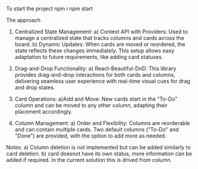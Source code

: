 To start the project
npm i 
npm start 

The approach


1) Centralized State Management:
  a) Context API with Providers: Used to manage a centralized state that tracks columns and cards across the board.
  b) Dynamic Updates: When cards are moved or reordered, the state reflects these changes immediately. This setup allows easy adaptation to future requirements, like adding card statuses.
  
2) Drag-and-Drop Functionality:
  a) React-Beautiful-DnD: This library provides drag-and-drop interactions for both cards and columns, delivering seamless user experience with real-time visual cues for drag and drop states.

3) Card Operations:
  a)Add and Move: New cards start in the "To-Do" column and can be moved to any other column, adapting their placement accordingly.
  
4) Column Management:
  a) Order and Flexibility: Columns are reorderable and can contain multiple cards. Two default columns ("To-Do" and "Done") are provided, with the option to add more as needed.



Notes:
  a) Column deletion is not implemented but can be added similarly to card deletion.
  b) card doesnot have its own status, more information can be added if required. In the current solution this is drived from column.
  
